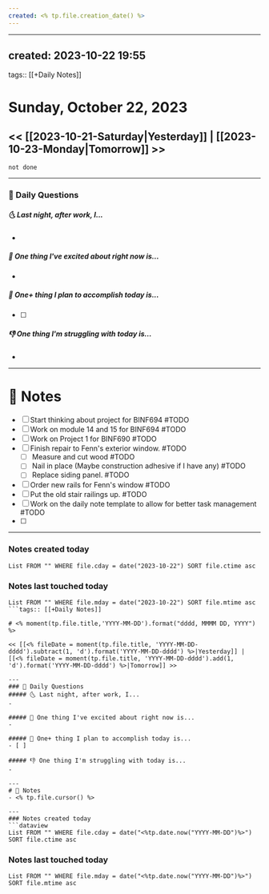 ```yaml
---
created: <% tp.file.creation_date() %>
---
```

---
created: 2023-10-22 19:55
---
tags:: [[+Daily Notes]]

# Sunday, October 22, 2023

<< [[2023-10-21-Saturday|Yesterday]] | [[2023-10-23-Monday|Tomorrow]] >>
------------------------
```tasks
not done
```
---
### 📅 Daily Questions
##### 🌜 Last night, after work, I...
- 

##### 🙌 One thing I've excited about right now is...
- 

##### 🚀 One+ thing I plan to accomplish today is...
- [ ] 

##### 👎 One thing I'm struggling with today is...
- 

---
# 📝 Notes
- [ ] Start thinking about project for BINF694 #TODO 
- [ ] Work on module 14 and 15 for BINF694 #TODO 
- [ ] Work on Project 1 for BINF690 #TODO 
- [ ] Finish repair to Fenn's exterior window. #TODO 
	- [ ] Measure and cut wood #TODO 
	- [ ] Nail in place (Maybe construction adhesive if I have any) #TODO 
	- [ ] Replace siding panel. #TODO 
- [ ] Order new rails for Fenn's window #TODO 
- [ ] Put the old stair railings up. #TODO 
- [ ] Work on the daily note template to allow for better task management #TODO 
- [ ] 

---
### Notes created today
```dataview
List FROM "" WHERE file.cday = date("2023-10-22") SORT file.ctime asc
```

### Notes last touched today
```dataview
List FROM "" WHERE file.mday = date("2023-10-22") SORT file.mtime asc
```tags:: [[+Daily Notes]]

# <% moment(tp.file.title,'YYYY-MM-DD').format("dddd, MMMM DD, YYYY") %>

<< [[<% fileDate = moment(tp.file.title, 'YYYY-MM-DD-dddd').subtract(1, 'd').format('YYYY-MM-DD-dddd') %>|Yesterday]] | [[<% fileDate = moment(tp.file.title, 'YYYY-MM-DD-dddd').add(1, 'd').format('YYYY-MM-DD-dddd') %>|Tomorrow]] >>

---
### 📅 Daily Questions
##### 🌜 Last night, after work, I...
- 

##### 🙌 One thing I've excited about right now is...
- 

##### 🚀 One+ thing I plan to accomplish today is...
- [ ] 

##### 👎 One thing I'm struggling with today is...
- 

---
# 📝 Notes
- <% tp.file.cursor() %>

---
### Notes created today
```dataview
List FROM "" WHERE file.cday = date("<%tp.date.now("YYYY-MM-DD")%>") SORT file.ctime asc
```

### Notes last touched today
```dataview
List FROM "" WHERE file.mday = date("<%tp.date.now("YYYY-MM-DD")%>") SORT file.mtime asc
```